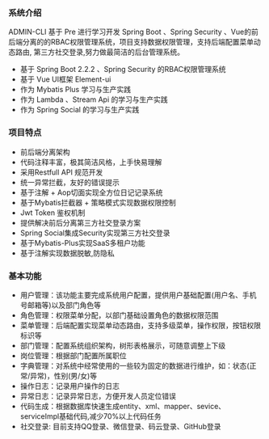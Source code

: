 ### 系统介绍
ADMIN-CLI 
基于 Pre 进行学习开发 Spring Boot 、Spring Security 、Vue的前后端分离的的RBAC权限管理系统，项目支持数据权限管理，支持后端配置菜单动态路由, 第三方社交登录,努力做最简洁的后台管理系统。

- 基于 Spring Boot 2.2.2 、Spring Security 的RBAC权限管理系统
- 基于 Vue UI框架 Element-ui
- 作为 Mybatis Plus 学习与生产实践
- 作为 Lambda 、Stream Api 的学习与生产实践
- 作为 Spring Social 的学习与生产实践

### 项目特点
- 前后端分离架构
- 代码注释丰富，极其简洁风格，上手快易理解
- 采用Restfull API 规范开发
- 统一异常拦截，友好的错误提示
- 基于注解 + Aop切面实现全方位日记记录系统
- 基于Mybatis拦截器 + 策略模式实现数据权限控制
- Jwt Token 鉴权机制 
- 提供解决前后分离第三方社交登录方案 
- Spring Social集成Security实现第三方社交登录
- 基于Mybatis-Plus实现SaaS多租户功能  
- 基于注解实现数据脱敏,防隐私


### 基本功能

- 用户管理：该功能主要完成系统用户配置，提供用户基础配置(用户名、手机号邮箱等)以及部门角色等
- 角色管理：权限菜单分配，以部门基础设置角色的数据权限范围
- 菜单管理：后端配置实现菜单动态路由，支持多级菜单，操作权限，按钮权限标识等
- 部门管理：配置系统组织架构，树形表格展示，可随意调整上下级
- 岗位管理：根据部门配置所属职位
- 字典管理：对系统中经常使用的一些较为固定的数据进行维护，如：状态(正常/异常)，性别(男/女)等
- 操作日志：记录用户操作的日志
- 异常日志：记录异常日志，方便开发人员定位错误 
- 代码生成：根据数据库快速生成entity、xml、mapper、sevice、serviceImpl基础代码,减少70%以上代码任务 
- 社交登录: 目前支持QQ登录、微信登录、码云登录、GitHub登录
